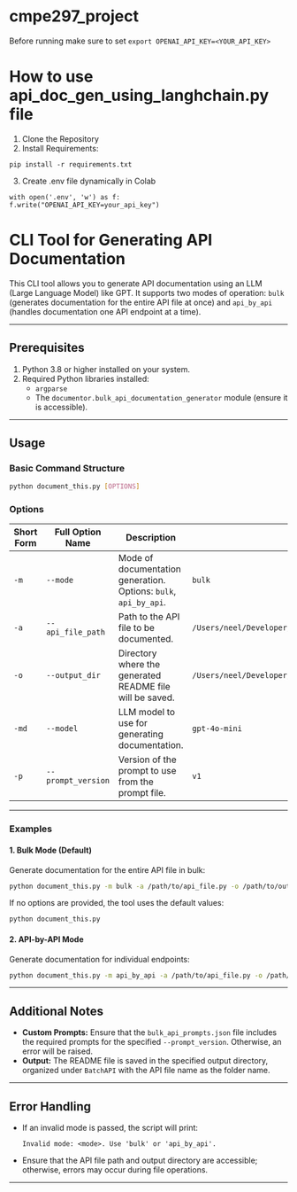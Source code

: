 # cmpe297_project

Before running make sure to set `export OPENAI_API_KEY=<YOUR_API_KEY>`


# How to use api_doc_gen_using_langhchain.py file 

1. Clone the Repository
2. Install Requirements:

```
pip install -r requirements.txt
```

3. Create .env file dynamically in Colab
```
with open('.env', 'w') as f:
f.write("OPENAI_API_KEY=your_api_key")
```
# CLI Tool for Generating API Documentation

This CLI tool allows you to generate API documentation using an LLM (Large Language Model) like GPT. It supports two modes of operation: `bulk` (generates documentation for the entire API file at once) and `api_by_api` (handles documentation one API endpoint at a time).

---

## Prerequisites

1. Python 3.8 or higher installed on your system.
2. Required Python libraries installed:
   - `argparse`
   - The `documentor.bulk_api_documentation_generator` module (ensure it is accessible).

---

## Usage

### Basic Command Structure

```bash
python document_this.py [OPTIONS]
```

### Options

| Short Form | Full Option Name     | Description                                                                                       | Default Value                                                             |
|------------|----------------------|---------------------------------------------------------------------------------------------------|---------------------------------------------------------------------------|
| `-m`       | `--mode`             | Mode of documentation generation. Options: `bulk`, `api_by_api`.                                  | `bulk`                                                                    |
| `-a`       | `--api_file_path`    | Path to the API file to be documented.                                                            | `/Users/neel/Developer/cmpe297_project/sample_inputs/sample_apis.py`      |
| `-o`       | `--output_dir`       | Directory where the generated README file will be saved.                                          | `/Users/neel/Developer/cmpe297_project/output_docs`                       |
| `-md`      | `--model`            | LLM model to use for generating documentation.                                                    | `gpt-4o-mini`                                                             |
| `-p`       | `--prompt_version`   | Version of the prompt to use from the prompt file.                                                | `v1`                                                                      |

---

### Examples

#### 1. Bulk Mode (Default)

Generate documentation for the entire API file in bulk:

```bash
python document_this.py -m bulk -a /path/to/api_file.py -o /path/to/output_dir -md gpt-4o-mini -p v1
```

If no options are provided, the tool uses the default values:

```bash
python document_this.py
```

#### 2. API-by-API Mode

Generate documentation for individual endpoints:

```bash
python document_this.py -m api_by_api -a /path/to/api_file.py -o /path/to/output_dir -md gpt-4o-mini -p v1
```

---

## Additional Notes

- **Custom Prompts:** Ensure that the `bulk_api_prompts.json` file includes the required prompts for the specified `--prompt_version`. Otherwise, an error will be raised.
- **Output:** The README file is saved in the specified output directory, organized under `BatchAPI` with the API file name as the folder name.

---

## Error Handling

- If an invalid mode is passed, the script will print:
  ```text
  Invalid mode: <mode>. Use 'bulk' or 'api_by_api'.
  ```
- Ensure that the API file path and output directory are accessible; otherwise, errors may occur during file operations.

---

